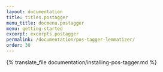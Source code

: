 ```yaml
---
layout: documentation
title: titles.postagger
menu_title: docmenu.postagger
menu: getting-started
excerpt: excerpts.postagger
permalink: /documentation/pos-tagger-lemmatizer/
order: 30
---
```

{% translate_file documentation/installing-pos-tagger.md %}
